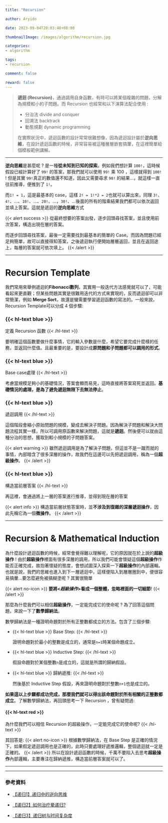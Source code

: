 ```yaml
---
title: "Recursion"

author: Aryido

date: 2023-09-04T20:03:48+08:00

thumbnailImage: /images/algorithm/recursion.jpg

categories:
- algorithm

tags:
- recursion

comment: false

reward: false
---
```

<!--BODY-->
> **遞迴 (Recursion)**，通過調用自身函數，有時可以將某個複雜的問題，分解為規模較小的子問題。而 Recursion 也經常和以下演算法配合使用 :
> - 分治法 divide and conquer
> - 回溯法 backtrack
> - 動態規劃 dynamic programming
>
> 在實際狀況中，遞迴函數的設計常常很難想像，因為遞迴設計屬於**逆向思維**，在設計遞迴函數的時候，非常容易被這種層層嵌套搞暈，在這裡簡單給個模板範例講解。

<!--more-->
---

**逆向思維**是甚麼呢 ? 是一種**從未知到已知的探索**。例如我們想計算 ```100!```，這時候假設已經計算好了 ```99!``` 的答案，那我們就可以使用 ```99!``` 乘 100 ，這樣就得到 ```100!``` ! 但是其實 ```99!```真正的數值還不知道，因此又需要尋求 ```98!``` 的結果...，就這樣一直往前推導，便推到了 ```1!```。

而```1! = 1```，這是最基本的 case，這樣 ```2! = 1!*2 = 2```也就可以算出來，同理 ```3!```、```4!```、...、```10!```、...、```20!```、...，```30!```、...後面的所有的階乘結果我們都可以依次返回並填上答案。這就是遞迴的**逆向思維**方式

{{< alert success >}}
從最終想要的答案出發，逐步回頭尋找答案，並且使用前次答案，構造出現在層的答案。

而逐步回頭尋找答案，最後一定需要找到最基本的簡單的 Case。而因為問題已經足夠簡單，故可以直接得知答案，之後遞迴執行便開始層層返回，並且在返回途上，每層的答案就可依次填上。
{{< /alert >}}

---

# Recursion Template
我們常用來舉例遞迴的**Fibonacci數列**，其實用一般迭代方法感覺就可以了，可能看起來更直觀；但某些問題其實是很難用迭代的方式來實現的，反而遞迴卻可以非常簡潔，例如 **Merge Sort**，故還是蠻需要學習遞迴函數的寫法的。一般來說，Recursion Template可以分成 4 個步驟:

### {{< hl-text blue >}}
定義 Recursion 函數
{{< /hl-text >}}


要明確這個函數要做什麼事情，它的輸入參數是什麼，希望它要完成什麼樣的任務，並返回什麼值。且最重要的是，要設計成**原問題和子問題都可以調用的形式**。

### {{< hl-text blue >}}
Base case處理
{{< /hl-text >}}

考慮當規模足夠小的基礎情況，答案會顯而易見，這時直接將答案寫死並返回。**基礎情況的處理，是為了避免遞迴無限下去無法停止**。

### {{< hl-text blue >}}
遞迴調用
{{< /hl-text >}}

這個階段會縮小原始問題的規模，變成去解決子問題。因為解決子問題和解決大問題流程其實一樣，所以可調用原函數來解決問題，這就是**遞迴**。然後便可以就由這種分治的思想，獲取到較小規模的子問題答案。

{{< alert warning >}}
雖然遞迴調用是為了解決子問題，但這並不是一蹴而就的事情，內部暗含了很多深層的操作，故我們在這邊可以先把遞迴調用，稱為一個**超級操作**。
{{< /alert >}}

### {{< hl-text blue >}}
構造當前層答案
{{< /hl-text >}}

再這裡，會通過將上一層的答案進行推導，並得到現在層的答案

{{< alert info >}}
構造當前層狀態答案時，並**不涉及到復雜的深層遞迴操作**，因此先稱它為一個**微操作**。
{{< /alert >}}

---

# Recursion &  Mathematical Induction

為什麼設計遞迴函數的時候，經常會覺得難以理解呢，它的原因就在於上說的**超級操作** ! 由於**超級操作**裡面有很多深層的調用，所以我們可能會懷疑這個**超級操作**作能否正確完成，故抱著懷疑的態度，會想試圖深入探索一下**超級操作**的內部邏輯。也就是說，我們的思維也進入到下一層遞迴中，這樣便陷入到層層圈到中，便很容易搞暈...要怎麼避免被搞糊塗呢 ? 其實很簡單

{{< alert no-icon >}}
**要將<*超級操作*>看成一個整體，忽略裡面的一切細節**!
{{< /alert >}}


那麼為什麼我們可以相信**超級操作**，一定能完成它的使命呢 ? 為了回答這個問題，來說一下了**數學歸納法**。

數學歸納法是一種證明命題對於所有正整數都成立的方法。包含了三個步驟:

- {{< hl-text blue >}}
Base Step:
{{< /hl-text >}}

    證明命題對於最小的整數是成立的，通常是```n=1```時某個命題成立。

-  {{< hl-text blue >}}
Inductive Step:
{{< /hl-text >}}

    假設命題對於某個整數```n```是成立的，這就是所謂的歸納假設。

- {{< hl-text blue >}}
歸納遞推:
{{< /hl-text >}}

    然後基於 Inductive Step 假設，再來證明命題對於整數```n+1```也是成立的。

**如果這以上步驟都成功完成，那麼我們就可以得出該命題對於所有相關的正整數都成立**。了解數學歸納法，再回頭思考一下 Recursion ，曾有疑問過:

#### {{< hl-text red >}}
為什麼我們可以相信 Recursion 的超級操作，一定能完成它的使命呢?
{{< /hl-text >}}

其回答是:
{{< alert no-icon >}}
根據數學歸納法，在 Base Step 是正確的情況下，如果假定遞迴調用也是正確的，此時只要處理好遞推邏輯，整個遞迴就一定是正確的。
{{< /alert >}}
所以在設計遞迴函數的時候，千萬不要陷入去思考**超級操作**內部邏輯，主要專注在歸納遞推，構造當前層答案就可以了。

---
---
### 參考資料

- [【递归1】递归中的逆向思维](https://www.youtube.com/watch?v=q4xLypEFToQ)

- [【递归2】如何治疗晕递归?](https://www.youtube.com/watch?v=kEWQj2Hb8kc)

- [【递归3】递归树与时间复杂度](https://www.youtube.com/watch?v=e9fEQDQ_JpQ)

